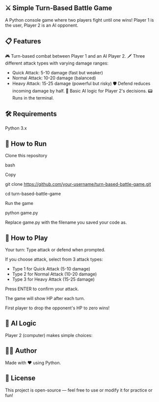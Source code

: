 ⚔️ Simple Turn-Based Battle Game
------------------------------------------------------------------
A Python console game where two players fight until one wins!
Player 1 is the user, Player 2 is an AI opponent.

📋 Features
-------------------------------------------------------------------
🎮 Turn-based combat between Player 1 and an AI Player 2.
🗡️ Three different attack types with varying damage ranges:
   - Quick Attack: 5-10 damage (fast but weaker)
   - Normal Attack: 10-20 damage (balanced)  
   - Heavy Attack: 15-25 damage (powerful but risky)
🛡️ Defend reduces incoming damage by half.
🤖 Basic AI logic for Player 2's decisions.
📟 Runs in the terminal.

🛠️ Requirements
--------------------------------------------------------------------
Python 3.x

🚀 How to Run
-----------------------------------------------------------------------
Clone this repository

bash

Copy

git clone https://github.com/your-username/turn-based-battle-game.git

cd turn-based-battle-game

Run the game

python game.py

Replace game.py with the filename you saved your code as.

🧩 How to Play
--------------------------------------------------------------------------------
Your turn: Type attack or defend when prompted.

If you choose attack, select from 3 attack types:
- Type 1 for Quick Attack (5-10 damage)
- Type 2 for Normal Attack (10-20 damage) 
- Type 3 for Heavy Attack (15-25 damage)

Press ENTER to confirm your attack.

The game will show HP after each turn.

First player to drop the opponent's HP to zero wins!

🧠 AI Logic
--------------------------------------------------------------------------------
Player 2 (computer) makes simple choices:

👨‍💻 Author
--------------------------------------------------------------------------------
Made with ❤️ using Python.

📜 License
----------------------------------------------------------------------------------
This project is open-source — feel free to use or modify it for practice or fun!